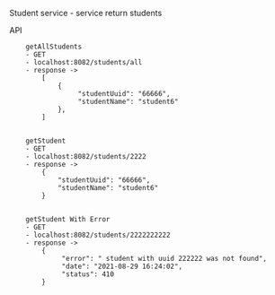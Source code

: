 Student service - service return students

API

        getAllStudents
        - GET
        - localhost:8082/students/all
        - response -> 
            [
                {
                     "studentUuid": "66666",
                     "studentName": "student6"
                },
            ]


        getStudent
        - GET
        - localhost:8082/students/2222
        - response ->
            {
                "studentUuid": "66666",
                "studentName": "student6"
            }


        getStudent With Error
        - GET
        - localhost:8082/students/2222222222
        - response ->
            {
                 "error": " student with uuid 222222 was not found",
                 "date": "2021-08-29 16:24:02",
                 "status": 410
            }

